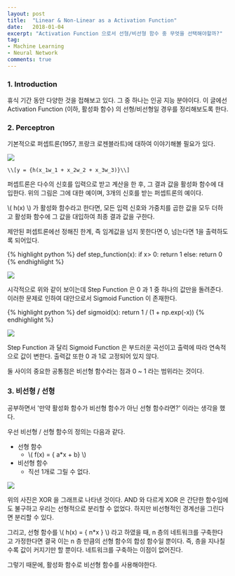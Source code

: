 ```yaml
---
layout: post
title:  "Linear & Non-Linear as a Activation Function"
date:   2018-01-04
excerpt: "Activation Function 으로서 선형/비선형 함수 중 무엇을 선택해야할까?"
tag:
- Machine Learning
- Neural Network
comments: true
---
```


### 1. Introduction

휴식 기간 동안 다양한 것을 접해보고 있다. 그 중 하나는 인공 지능 분야이다. 이 글에선 Activation Function (이하, 활성화 함수) 의 선형/비선형일 경우를 정리해보도록 한다.

### 2. Perceptron

기본적으로 퍼셉트론(1957, 프랑크 로젠블라트)에 대하여 이야기해볼 필요가 있다. 

![](https://cdn-images-1.medium.com/max/1600/0*No3vRruq7Dd4sxdn.png)

~~~
\\[y = {h(x_1w_1 + x_2w_2 + x_3w_3)}\\]
~~~

퍼셉트론은 다수의 신호를 입력으로 받고 계산을 한 후, 그 결과 값을 활성화 함수에 대입한다. 위의 그림은 그에 대한 예이며, 3개의 신호를 받는 퍼셉트론의 예이다.

\\( h(x) \\) 가 활성화 함수라고 한다면, 모든 입력 신호와 가중치를 곱한 값을 모두 더하고 활성화 함수에 그 값을 대입하여 최종 결과 값을 구한다.

제안된 퍼셉트론에선 정해진 한계, 즉 임계값을 넘지 못한다면 0, 넘는다면 1을 출력하도록 되어있다.

{% highlight python %}
def step_function(x):
  if x> 0:
    return 1
  else:
    return 0
{% endhighlight %}

![](https://upload.wikimedia.org/wikipedia/commons/thumb/d/d9/Dirac_distribution_CDF.svg/600px-Dirac_distribution_CDF.svg.png)

시각적으로 위와 같이 보이는데 Step Function 은 0 과 1 중 하나의 값만을 돌려준다. 이러한 문제로 인하여 대안으로서 Sigmoid Function 이 존재한다.

{% highlight python %}
def sigmoid(x):
  return 1 / (1 + np.exp(-x))
{% endhighlight %}

![](https://upload.wikimedia.org/wikipedia/commons/thumb/8/88/Logistic-curve.svg/600px-Logistic-curve.svg.png)

Step Function 과 달리 Sigmoid Function 은 부드러운 곡선이고 출력에 따라 연속적으로 값이 변한다. 출력값 또한 0 과 1로 고정되어 있지 않다.

둘 사이의 중요한 공통점은 비선형 함수라는 점과 0 ~ 1 라는 범위라는 것이다.

### 3. 비선형 / 선형

공부하면서 '만약 활성화 함수가 비선형 함수가 아닌 선형 함수라면?' 이라는 생각을 했다. 

우선 비선형 / 선형 함수의 정의는 다음과 같다.

- 선형 함수 
	-  \\( f(x) = { a*x + b} \\)
- 비선형 함수
	- 직선 1개로 그릴 수 없다.

![](https://www.learnopencv.com/wp-content/uploads/2017/10/xor.png)

위의 사진은 XOR 을 그래프로 나타낸 것이다. AND 와 다르게 XOR 은 간단한 함수임에도 불구하고 우리는 선형적으로 분리할 수 없었다. 하지만 비선형적인 경계선을 그린다면 분리할 수 있다.

그리고, 선형 함수를 \\( h(x) = { n*x } \\) 라고 하였을 때, n 층의 네트워크를 구축한다고 가정한다면 결국 이는 n 층 만큼의 선형 함수의 합성 함수일 뿐이다. 즉, 층을 지나칠 수록 값이 커지기만 할 뿐이다. 네트워크를 구축하는 이점이 없어진다. 

그렇기 때문에, 활성화 함수로 비선형 함수를 사용해야한다.


